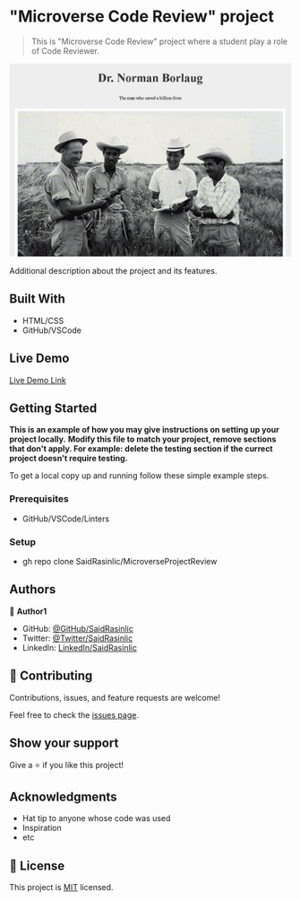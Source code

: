 # "Microverse Code Review" project

> This is "Microverse Code Review" project where a student play a role of Code Reviewer.

![screenshot](./images/MicroverseReview.png)

Additional description about the project and its features.

## Built With

- HTML/CSS
- GitHub/VSCode

## Live Demo

[Live Demo Link](https://saidrasinlic.github.io/MicroverseProjectReview/)


## Getting Started

**This is an example of how you may give instructions on setting up your project locally.**
**Modify this file to match your project, remove sections that don't apply. For example: delete the testing section if the currect project doesn't require testing.**


To get a local copy up and running follow these simple example steps.

### Prerequisites

- GitHub/VSCode/Linters

### Setup

- gh repo clone SaidRasinlic/MicroverseProjectReview

## Authors

👤 **Author1**

- GitHub: [@GitHub/SaidRasinlic](https://twitter.com/SaidRasinlic)
- Twitter: [@Twitter/SaidRasinlic](https://twitter.com/SaidRasinlic)
- LinkedIn: [LinkedIn/SaidRasinlic](https://www.linkedin.com/in/saidrasinlic)

## 🤝 Contributing

Contributions, issues, and feature requests are welcome!

Feel free to check the [issues page](../../issues/).

## Show your support

Give a ⭐️ if you like this project!

## Acknowledgments

- Hat tip to anyone whose code was used
- Inspiration
- etc

## 📝 License

This project is [MIT](LICENSE) licensed.
